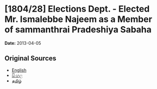 # [1804/28] Elections Dept. - Elected Mr. Ismalebbe Najeem as a Member of sammanthrai Pradeshiya Sabaha

**Date:** 2013-04-05

## Original Sources

- [English](https://documents.gov.lk/view/extra-gazettes/2013/4/1804-28_E.pdf)
- [සිංහල](https://documents.gov.lk/view/extra-gazettes/2013/4/1804-28_S.pdf)
- [தமிழ்](https://documents.gov.lk/view/extra-gazettes/2013/4/1804-28_T.pdf)
